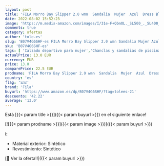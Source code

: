 ```yaml
---
layout: post
title: 'FILA Morro Bay Slipper 2.0 wmn  Sandalia  Mujer  Azul  Dress Blue   42 EU'
date: 2022-08-02 15:52:23
image: 'https://m.media-amazon.com/images/I/31e-F+QbnOL._SL500_._SL400_.jpg'
comments: true
category: ofertas
author: 'tole.es'
slug: 'B07V4G6SHF-es FILA Morro Bay Slipper 2.0 wmn Sandalia Mujer Azul Dress...'
sku: 'B07V4G6SHF-es'
tags: [ 'Calzado deportivo para mujer','Chanclas y sandalias de piscina para mujer','Zapatillas y calzado deportivo para mujer','Zapatos','Zapatos para mujer','Zapatos y complementos','fila','sandalia','🇪🇸', ]
actualPrice: 13.0 EUR
currency: EUR
price: 13.0
comparePrice: 22.5 EUR
prodname: 'FILA Morro Bay Slipper 2.0 wmn  Sandalia  Mujer  Azul  Dress Blue   42 EU'
country: 'es'
flag: '🇪🇸'
brand: 'Fila'
buyurl: 'https://www.amazon.es/dp/B07V4G6SHF/?tag=tolees-21'
descuento: '42.22'
average: '13.0'
---
```


Está [{{< param title >}}]({{< param buyurl >}}) en el siguiente enlace!

[![{{< param prodname >}}]({{< param image >}})]({{< param buyurl >}})

ℹ️:

- Material exterior: Sintético
- Revestimiento: Sintético

[🛒 Ver la oferta!!]({{< param buyurl >}})
